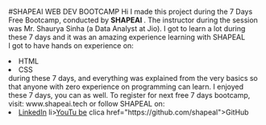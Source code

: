 #SHAPEAI WEB DEV BOOTCAMP
Hi I made this project during the 7 Days Free Bootcamp, conducted by <b> SHAPEAI
</b>. The instructor during the session was Mr. Shaurya Sinha (a Data Analyst at Jio). I got to learn a lot during these 7 days and it was an amazing experience learning with SHAPEAL <br>l got to have hands on experience on:
<li>HTML
<li>CSS <br>during these 7 days, and everything was explained from the very basics so that anyone with zero experience on programming can learn.
I enjoyed these 7 days, you can as well. To register for next free 7 days bootcamp, visit: www.shapeai.tech
or follow SHAPEAL on: <li><a href="https://in.linkedin.com/company/shapeal">LinkedIn</a> li><a href="https://www.instagram.com/shape.ai/?hl=en'>Instagram</a>
clixa
href="https://www.youtube.com/channel/UCTUVDLTW9meuDXWcbmISPdA>YouTu
be</a>
clica href="https://github.com/shapeal">GitHub</a>
